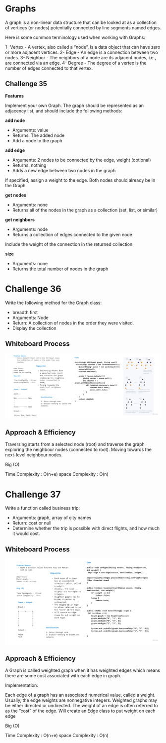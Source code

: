 # Graphs
A graph is a non-linear data structure that can be looked at as a collection of vertices (or nodes) potentially connected by line segments named edges.

Here is some common terminology used when working with Graphs:

1- Vertex - A vertex, also called a “node”, is a data object that can have zero or more adjacent vertices.
2- Edge - An edge is a connection between two nodes.
3- Neighbor - The neighbors of a node are its adjacent nodes, i.e., are connected via an edge.
4- Degree - The degree of a vertex is the number of edges connected to that vertex.

## Challenge 35
**Features**

Implement your own Graph. The graph should be represented as an adjacency list, and should include the following methods:

**add node**

* Arguments: value
* Returns: The added node
* Add a node to the graph

**add edge**

* Arguments: 2 nodes to be connected by the edge, weight (optional)
* Returns: nothing
* Adds a new edge between two nodes in the graph

If specified, assign a weight to the edge. Both nodes should already be in the Graph

**get nodes**

* Arguments: none
* Returns all of the nodes in the graph as a collection (set, list, or similar)

**get neighbors**

* Arguments: node
* Returns a collection of edges connected to the given node

Include the weight of the connection in the returned collection

**size**

* Arguments: none
* Returns the total number of nodes in the graph

# Challenge 36
Write the following method for the Graph class:

* breadth first
* Arguments: Node
* Return: A collection of nodes in the order they were visited.
* Display the collection

## Whiteboard Process
![cc36](img/Graph.jpg)

## Approach & Efficiency

Traversing starts from a selected node (root) and traverse the graph exploring the neighbour nodes (connected to root).
Moving towards the next-level neighbour nodes.

Big (O)

Time Complexity : O(n+e)
space Complexity : O(n)

# Challenge 37
Write a function called business trip:

* Arguments: graph, array of city names
* Return: cost or null
* Determine whether the trip is possible with direct flights, and how much it would cost.

## Whiteboard Process
![cc36](img/weighted.jpg)

## Approach & Efficiency
A Graph is called weighted graph when it has weighted edges which means there are some cost associated with each edge in graph.

Implementation:

Each edge of a graph has an associated numerical value, called a weight.
Usually, the edge weights are nonnegative integers.
Weighted graphs may be either directed or undirected.
The weight of an edge is often referred to as the “cost” of the edge.
Will create an Edge class to put weight on each edge

Big (O)

Time Complexity : O(n+e)
space Complexity : O(n)